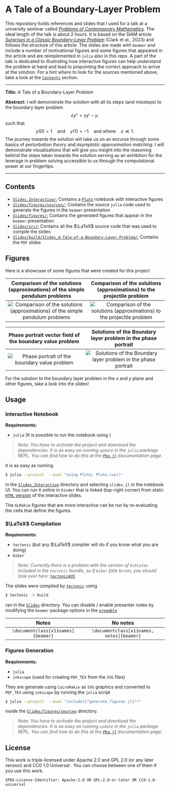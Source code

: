 # A Tale of a Boundary-Layer Problem

This repository holds references and slides that I used for a talk at a university seminar called
[*Problems of Contemporary Mathematics*](https://people.fjfi.cvut.cz/vybirja2/Seminar/index.html). The
ideal length of the talk is about 2 hours. It is based on the SIAM article [*Surprises in a Classic Boundary-Layer Problem*](https://doi.org/10.1137/21M1436087) (Clark et al., 2023) and follows the structure of this article. The slides are made with `beamer` and include a number of motivational figures and some figures that appeared in the article and are reimplemented in `julia` also in this repo. A part of the talk is dedicated to illustrating how interactive figures can help understand the problem at hand and lead to pinpointing the correct approach to arrive at the solution. For a hint where to look for the sources mentioned above, take a look at the [`Contents`](#contents) section.

---
__Title:__ A Tale of a Boundary-Layer Problem

__Abstract:__ I will demonstrate the solution with all its steps (and missteps) to the boundary layer problem 
$$\varepsilon y'' = yy' - y,$$ 
such that 
$$y(0) = 1\quad \text{and} \quad y(1) = -1\quad \text{and where}\quad \varepsilon \ll 1.$$ 
The journey towards the solution will take us on an excurse through some basics of _perturbation theory_ and _asymptotic approximation matching_. I will demonstrate visualizations that will give you insight into the reasoning behind the steps taken towards the solution serving as an exhibition for the leverage in problem solving accessible to us through the computational power at our fingertips.

---

## Contents

- [`Slides_Interactive/`:](Slides_Interactive) Contains a [`Pluto`](https://github.com/fonsp/Pluto.jl) notebook with interactive figures
- [`Slides/figures/sources/`:](Slides/figures/sources/) Contains the source `julia` code used to generate the figures in the `beamer` presentation
- [`Slides/figures/`:](Slides/figures/) Contains the generated figures that appear in the `beamer` presentation
- [`Slides/src/`:](Slides/src/) Contains all the $\LaTeX$ source code that was used to compile the slides
- [`Slides/build/Slides_A-Tale-of-a-Boundary-Layer-Problem/`:](Slides/build/Slides_A-Tale-of-a-Boundary-Layer-Problem/) Contains the `PDF` slides

## Figures

Here is a showcase of some figures that were created for this project

| Comparison of the solutions (approximations) of the simple pendulum problems |Comparison of the solutions (approximations) to the projectile problem |
| :---: | :---: |
| ![Comparison of the solutions (approximations) of the simple pendulum problems](https://user-images.githubusercontent.com/56647779/236527361-fde1ffdd-d220-4914-b4da-9c116f9818e9.svg)|![Comparison of the solutions (approximations) to the projectile problem ](https://user-images.githubusercontent.com/56647779/236527612-40502f38-7cdc-4bb5-a8fc-4bac7229552c.svg)|

| Phase portrait vector field of the boundary value problem |Solutions of the Boundary layer problem in the phase portrait |
| :---: | :---: |
|  ![Phase portrait of the boundary value problem](https://user-images.githubusercontent.com/56647779/236527908-bc6da3b7-7807-40cf-b364-1657b0ba4ca8.svg) | ![Solutions of the Boundary layer problem in the phase portrait](https://user-images.githubusercontent.com/56647779/236527766-1e229407-41b3-4ba4-a357-82dee2015cf2.svg) |

For the solution to the boundary layer problem in the $x$ and $y$ plane and other figures, take a look into the slides!

## Usage

### Interactive Notebook
__Requirements:__
- `julia` (It is possible to run the notebook using )

>_Note: You have to activate the project and download the dependencies. It is as easy as running `update` in the `julia`
package REPL. You can find how to do this at the [`Pkg.jl`](https://pkgdocs.julialang.org/v1/) documentation page._

It is as easy as running 

```bash
$ julia --project  --eval "using Pluto; Pluto.run()"
```
in the [`Slides_Interactive`](Slides_Interactive/) directory and selecting `slides.jl` in the notebook UI. You can run it online in `binder` that is linked (top-right corner) from
static [`HTML` version](Slides_Interactive/slides.html) of the interactive slides.

The `GLMakie` figures that are more interactive can be run by re-evaluating the cells that define the figures.

### $\LaTeX$ Compilation
__Requirements:__ 
- `tectonic` (but any $\LaTeX$ compiler will do if you know what you are doing)
- `biber`

>_Note: Currently there is a problem with the version of `biblatex` included in the `tectonic` bundle, so if `biber`
fails to run, you should look over here: [`tectonic#35`](https://github.com/tectonic-typesetting/tectonic/issues/35)_

The slides were compiled by [`tectonic`](https://github.com/tectonic-typesetting/tectonic) using
```bash
$ tectonic -X build
```
ran in the [`Slides`](Slides/) directory. You can disable / enable presenter notes by modifying the `beamer` package
options in the [`preamble`](Slides/src/_preamble.tex)

| Notes | No notes|
| :---: | :---: |
| `\documentclass[x11names]{beamer}` | `\documentclass[x11names, notes]{beamer}` |

### Figures Generation
__Requirements:__
- `julia`
- `inkscape` (used for creating `PDF_TEX` from the `SVG` files)

They are generate using `CairoMakie` as `SVG` graphics and converted to `PDF_TEX` using `inkscape` by running the `julia` script

```bash
$ julia --project  --eval "include(\"generate_figures.jl\")"
```
inside the [`Slides/figures/sources`](Slides/figures/sources/) directory.

>_Note: You have to activate the project and download the dependencies. It is as easy as running `update` in the `julia`
package REPL. You can find how to do this at the [`Pkg.jl`](https://pkgdocs.julialang.org/v1/) documentation page._

## License

This work is triple-licensed under Apache 2.0 and GPL 2.0 (or any later version) and CC0 1.0 Universal .
You can choose between one of them if you use this work.

`SPDX-License-Identifier: Apache-2.0 OR GPL-2.0-or-later OR CC0-1.0-universal`
